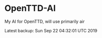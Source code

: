 # OpenTTD-AI
My AI for OpenTTD, will use primarily air

Latest backup: Sun Sep 22 04:32:01 UTC 2019
